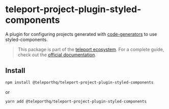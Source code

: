 # teleport-project-plugin-styled-components

A plugin for configuring projects generated with [code-generators](https://github.com/teleporthq/teleport-code-generators) to use styled-components.

> This package is part of the [teleport ecosystem](https://github.com/teleporthq/teleport-code-generators). For a complete guide, check out the [official documentation](https://docs.teleporthq.io/).

## Install
```bash
npm install @teleporthq/teleport-project-plugin-styled-components
```
or
```bash
yarn add @teleporthq/teleport-project-plugin-styled-components
```

